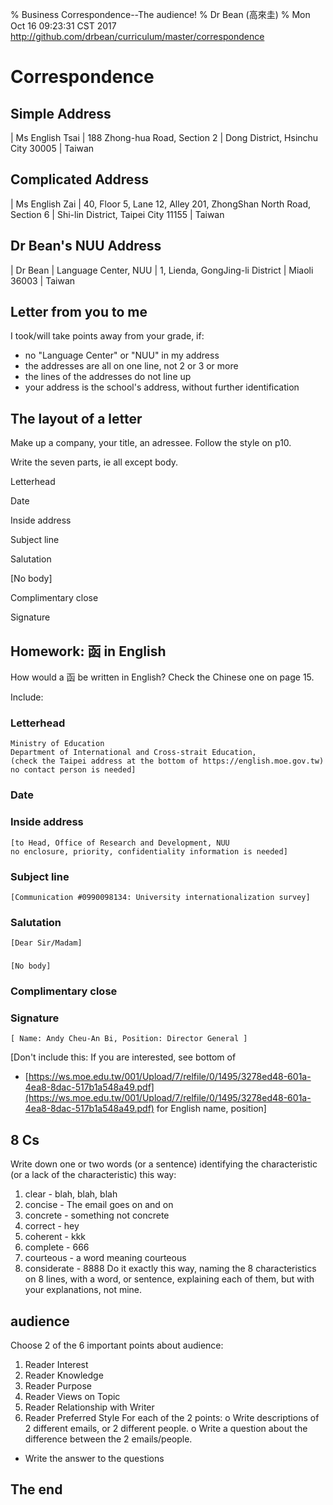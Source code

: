 % Business Correspondence--The audience!
% Dr Bean (高來圭)
% Mon Oct 16 09:23:31 CST 2017 http://github.com/drbean/curriculum/master/correspondence


# Correspondence

## Simple Address

| Ms English Tsai
| 188 Zhong-hua Road, Section 2
| Dong District, Hsinchu City 30005
| Taiwan

## Complicated Address

| Ms English Zai
| 40, Floor 5, Lane 12, Alley 201, ZhongShan North Road, Section 6
| Shi-lin District, Taipei City 11155
| Taiwan

## Dr Bean's NUU Address

| Dr Bean
| Language Center, NUU
| 1, Lienda, GongJing-li District
| Miaoli 36003
| Taiwan

## Letter from you to me

I took/will take points away from your grade, if:

- no "Language Center" or "NUU" in my address
- the addresses are all on one line, not 2 or 3 or more
- the lines of the addresses do not line up
- your address is the school's address, without further identification

## The layout of a letter

Make up a company, your title, an adressee. Follow the style on p10.

Write the seven parts, ie all except body.

Letterhead

Date

Inside address

Subject line

Salutation

[No body]

Complimentary close

Signature

## Homework: 函 in English

How would a 函 be written in English? Check the Chinese one on page 15.

Include:

### Letterhead

	Ministry of Education
	Department of International and Cross-strait Education,
	(check the Taipei address at the bottom of https://english.moe.gov.tw)
	no contact person is needed]

### Date

### Inside address

	[to Head, Office of Research and Development, NUU
	no enclosure, priority, confidentiality information is needed]

### Subject line

	[Communication #0990098134: University internationalization survey]

### Salutation

	[Dear Sir/Madam]

###

	[No body]

### Complimentary close

### Signature

	[ Name: Andy Cheu-An Bi, Position: Director General ]


[Don't include this: If you are interested, see bottom of
- [https://ws.moe.edu.tw/001/Upload/7/relfile/0/1495/3278ed48-601a-4ea8-8dac-517b1a548a49.pdf](https://ws.moe.edu.tw/001/Upload/7/relfile/0/1495/3278ed48-601a-4ea8-8dac-517b1a548a49.pdf)
for English name, position]

## 8 Cs

Write down one or two words (or a sentence) identifying the characteristic (or a lack of the characteristic) this way:
1. clear - blah, blah, blah
2. concise - The email goes on and on
3. concrete - something not concrete
4. correct - hey
5. coherent - kkk
6. complete - 666
7. courteous - a word meaning courteous
8. considerate - 8888
Do it exactly this way, naming the 8 characteristics on 8 lines, with a word, or sentence, explaining each of them, but with
your explanations, not mine.

## audience

Choose 2 of the 6 important points about audience:
  1. Reader Interest
  2. Reader Knowledge
  3. Reader Purpose
  4. Reader Views on Topic
  5. Reader Relationship with Writer
  6. Reader Preferred Style
For each of the 2 points:
   o Write descriptions of 2 different emails, or 2 different people.
   o Write a question about the difference between the 2 emails/people.
   * Write the answer to the questions

## The end
